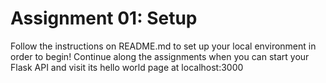 # Assignment 01: Setup
Follow the instructions on README.md to set up your local environment in order to begin!
Continue along the assignments when you can start your Flask API and visit its hello world page at localhost:3000